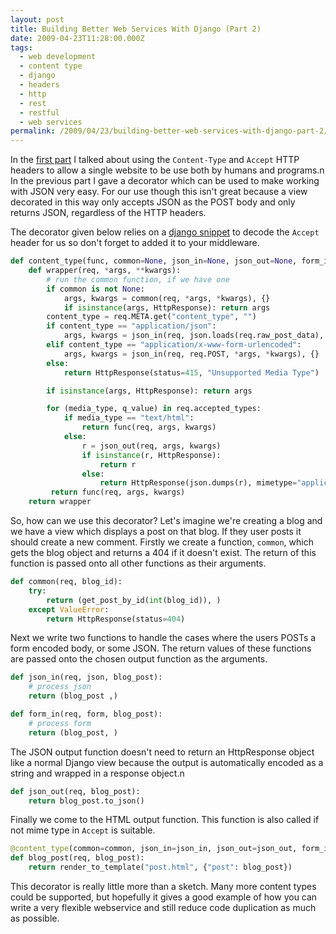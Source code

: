 ```yaml
---
layout: post
title: Building Better Web Services With Django (Part 2)
date: 2009-04-23T11:28:00.000Z
tags:
  - web development
  - content type
  - django
  - headers
  - http
  - rest
  - restful
  - web services
permalink: /2009/04/23/building-better-web-services-with-django-part-2/
---
```

In the [first
part](https://www.theandrewwilkinson.com/2009/04/08/building-better-web-services-with-django-part-1/) I talked
about using the `Content-Type` and `Accept` HTTP headers to allow a single website to be use both by humans
and programs.n In the previous part I gave a decorator which can be used to make working with JSON very easy.
For our use though this isn't great because a view decorated in this way only accepts JSON as the POST body
and only returns JSON, regardless of the HTTP headers.

The decorator given below relies on a [django snippet](http://www.djangosnippets.org/snippets/1042/) to decode
the `Accept` header for us so don't forget to added it to your middleware.

```python
def content_type(func, common=None, json_in=None, json_out=None, form_in=None):
    def wrapper(req, *args, **kwargs):
        # run the common function, if we have one
        if common is not None:
            args, kwargs = common(req, *args, *kwargs), {}
            if isinstance(args, HttpResponse): return args
        content_type = req.META.get("content_type", "")
        if content_type == "application/json":
            args, kwargs = json_in(req, json.loads(req.raw_post_data), *args, *kwargs), {}
        elif content_type == "application/x-www-form-urlencoded":
            args, kwargs = json_in(req, req.POST, *args, *kwargs), {}
        else:
            return HttpResponse(status=415, "Unsupported Media Type")

        if isinstance(args, HttpResponse): return args

        for (media_type, q_value) in req.accepted_types:
            if media_type == "text/html":
                return func(req, args, kwargs)
            else:
                r = json_out(req, args, kwargs)
                if isinstance(r, HttpResponse):
                    return r
                else:
                    return HttpResponse(json.dumps(r), mimetype="application/json")
         return func(req, args, kwargs)
    return wrapper
```
<!--more-->

So, how can we use this decorator? Let's imagine we're creating a blog and we have a view which displays a
post on that blog. If they user posts it should create a new comment. Firstly we create a function, `common`,
which gets the blog object and returns a 404 if it doesn't exist. The return of this function is passed onto
all other functions as their arguments.

```python
def common(req, blog_id):
    try:
        return (get_post_by_id(int(blog_id)), )
    except ValueError:
        return HttpResponse(status=404)
```

Next we write two functions to handle the cases where the users POSTs a form encoded body, or some JSON. The
return values of these functions are passed onto the chosen output function as the arguments.

```python
def json_in(req, json, blog_post):
    # process json
    return (blog_post ,)

def form_in(req, form, blog_post):
    # process form
    return (blog_post, )
```

The JSON output function doesn't need to return an HttpResponse object like a normal Django view because the
output is automatically encoded as a string and wrapped in a response object.n

```python
def json_out(req, blog_post):
    return blog_post.to_json()
```

Finally we come to the HTML output function. This function is also called if not mime type in `Accept` is
suitable.

```python
@content_type(common=common, json_in=json_in, json_out=json_out, form_in=form_in)
def blog_post(req, blog_post):
    return render_to_template("post.html", {"post": blog_post})
```

This decorator is really little more than a sketch. Many more content types could be supported, but hopefully
it gives a good example of how you can write a very flexible webservice and still reduce code duplication as
much as possible.
